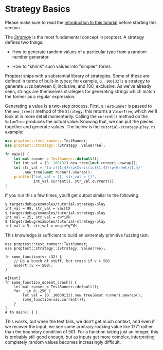 # Strategy Basics

Please make sure to read the [introduction to this tutorial](index.md) before
starting this section.

The [_Strategy_](strategy/trait.Strategy.html) is the most fundamental
concept in proptest. A strategy defines two things:

- How to generate random values of a particular type from a random number
generator.

- How to "shrink" such values into "simpler" forms.

Proptest ships with a substantial library of strategies. Some of these are
defined in terms of built-in types; for example, `0..100i32` is a strategy
to generate `i32`s between 0, inclusive, and 100, exclusive. As we've
already seen, strings are themselves strategies for generating strings
which match the former as a regular expression.

Generating a value is a two-step process. First, a `TestRunner` is passed
to the `new_tree()` method of the `Strategy`; this returns a `ValueTree`,
which we'll look at in more detail momentarily. Calling the `current()`
method on the `ValueTree` produces the actual value. Knowing that, we can
put the pieces together and generate values. The below is the
`tutorial-strategy-play.rs` example:

```rust
use proptest::test_runner::TestRunner;
use proptest::strategy::{Strategy, ValueTree};

fn main() {
    let mut runner = TestRunner::default();
    let int_val = (0..100i32).new_tree(&mut runner).unwrap();
    let str_val = "[a-z]{1,4}\\p{Cyrillic}{1,4}\\p{Greek}{1,4}"
        .new_tree(&mut runner).unwrap();
    println!("int_val = {}, str_val = {}",
             int_val.current(), str_val.current());
}
```

If you run this a few times, you'll get output similar to the following:

```text
$ target/debug/examples/tutorial-strategy-play
int_val = 99, str_val = vѨͿἕΌ
$ target/debug/examples/tutorial-strategy-play
int_val = 25, str_val = cwᵸійΉ
$ target/debug/examples/tutorial-strategy-play
int_val = 5, str_val = oegiᴫᵸӈᵸὛΉ
```

This knowledge is sufficient to build an extremely primitive fuzzing test.

```rust,no_run
use proptest::test_runner::TestRunner;
use proptest::strategy::{Strategy, ValueTree};

fn some_function(v: i32) {
    // Do a bunch of stuff, but crash if v > 500
    assert!(v <= 500);
}

#[test]
fn some_function_doesnt_crash() {
    let mut runner = TestRunner::default();
    for _ in 0..256 {
        let val = (0..10000i32).new_tree(&mut runner).unwrap();
        some_function(val.current());
    }
}
# fn main() { }
```

This _works_, but when the test fails, we don't get much context, and even
if we recover the input, we see some arbitrary-looking value like 1771
rather than the boundary condition of 501. For a function taking just an
integer, this is probably still good enough, but as inputs get more
complex, interpreting completely random values becomes increasingly
difficult.
